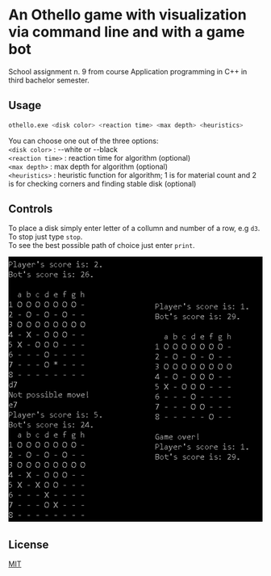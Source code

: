 # An Othello game with visualization via command line and with a game bot
School assignment n. 9 from course Application programming in C++ in third bachelor semester.

## Usage
```bash
othello.exe <disk color> <reaction time> <max depth> <heuristics>
```
You can choose one out of the three options:  
`<disk color>`  : --white or --black   
`<reaction time>` : reaction time for algorithm (optional)  
`<max depth>` :   max depth for algorithm (optional)  
`<heuristics>` :  heuristic function for algorithm; 1 is for material count and 2 is for checking corners and finding stable disk (optional) 

## Controls  
To place a disk simply enter letter of a collumn and number of a row, e.g `d3`.  
To stop just type `stop`.  
To see the best possible path of choice just enter `print`.

![othello_game_example.png](./images/othello_game_example.png)

## License
[MIT](https://choosealicense.com/licenses/mit/)
